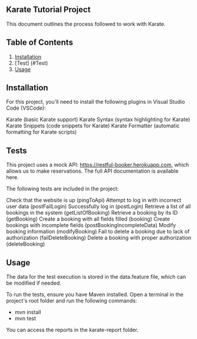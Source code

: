 ## Karate Tutorial Project
This document outlines the process followed to work with Karate.

## Table of Contents
1. [Installation](#Installation)
2. [Test] (#Test)
3. [Usage](#Usage)


## Installation
For this project, you'll need to install the following plugins in Visual Studio Code (VSCode):

Karate (basic Karate support)
Karate Syntax (syntax highlighting for Karate)
Karate Snippets (code snippets for Karate)
Karate Formatter (automatic formatting for Karate scripts)

## Tests
This project uses a mock API: https://restful-booker.herokuapp.com, which allows us to make reservations. The full API documentation is available here.

The following tests are included in the project:

Check that the website is up (pingToApi)
Attempt to log in with incorrect user data (postFailLogin)
Successfully log in (postLogin)
Retrieve a list of all bookings in the system (getListOfBooking)
Retrieve a booking by its ID (getBooking)
Create a booking with all fields filled (booking)
Create bookings with incomplete fields (postBookingIncompleteData)
Modify booking information (modifyBooking)
Fail to delete a booking due to lack of authorization (failDeleteBooking)
Delete a booking with proper authorization (deleteBooking)

## Usage
The data for the test execution is stored in the data.feature file, which can be modified if needed.

To run the tests, ensure you have Maven installed. Open a terminal in the project's root folder and run the following commands:

- mvn install
- mvn test


You can access the reports in the karate-report folder.
